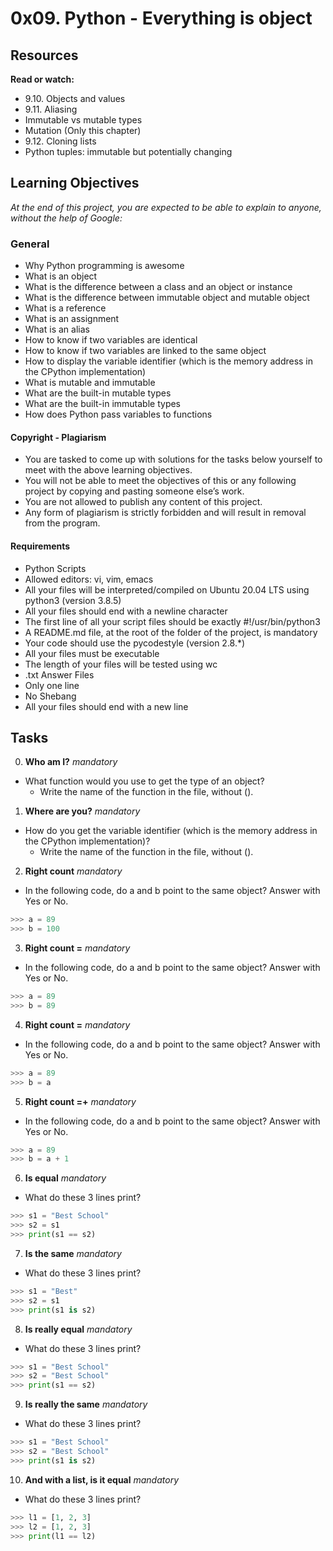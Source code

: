 # 0x09. Python - Everything is object

## Resources
**Read or watch:**
- 9.10. Objects and values
- 9.11. Aliasing
- Immutable vs mutable types
- Mutation (Only this chapter)
- 9.12. Cloning lists
- Python tuples: immutable but potentially changing

## Learning Objectives
*At the end of this project, you are expected to be able to explain to anyone, without the help of Google:*
### General
- Why Python programming is awesome
- What is an object
- What is the difference between a class and an object or instance
- What is the difference between immutable object and mutable object
- What is a reference
- What is an assignment
- What is an alias
- How to know if two variables are identical
- How to know if two variables are linked to the same object
- How to display the variable identifier (which is the memory address in the CPython implementation)
- What is mutable and immutable
- What are the built-in mutable types
- What are the built-in immutable types
- How does Python pass variables to functions


#### Copyright - Plagiarism
- You are tasked to come up with solutions for the tasks below yourself to meet with the above learning objectives.
- You will not be able to meet the objectives of this or any following project by copying and pasting someone else’s work.
- You are not allowed to publish any content of this project.
- Any form of plagiarism is strictly forbidden and will result in removal from the program.

#### Requirements
- Python Scripts
- Allowed editors: vi, vim, emacs
- All your files will be interpreted/compiled on Ubuntu 20.04 LTS using python3 (version 3.8.5)
- All your files should end with a newline character
- The first line of all your script files should be exactly #!/usr/bin/python3
- A README.md file, at the root of the folder of the project, is mandatory
- Your code should use the pycodestyle (version 2.8.*)
- All your files must be executable
- The length of your files will be tested using wc
- .txt Answer Files
- Only one line
- No Shebang
- All your files should end with a new line

## Tasks
0. **Who am I?**
*mandatory*
- What function would you use to get the type of an object?
  - Write the name of the function in the file, without ().

1. **Where are you?**
*mandatory*
- How do you get the variable identifier (which is the memory address in the CPython implementation)?
  - Write the name of the function in the file, without ().

2. **Right count**
*mandatory*
- In the following code, do a and b point to the same object? Answer with Yes or No.
```Python
>>> a = 89
>>> b = 100
```

3. **Right count =**
*mandatory*
- In the following code, do a and b point to the same object? Answer with Yes or No.
```Python
>>> a = 89
>>> b = 89
```

4. **Right count =**
*mandatory*
- In the following code, do a and b point to the same object? Answer with Yes or No.
```Python
>>> a = 89
>>> b = a
```

    
5. **Right count =+**
*mandatory*
- In the following code, do a and b point to the same object? Answer with Yes or No.
```Python
>>> a = 89
>>> b = a + 1
```

6. **Is equal**
*mandatory*
- What do these 3 lines print?
```Python
>>> s1 = "Best School"
>>> s2 = s1
>>> print(s1 == s2)
```

7. **Is the same**
*mandatory*
- What do these 3 lines print?
```Python
>>> s1 = "Best"
>>> s2 = s1
>>> print(s1 is s2)
```

8. **Is really equal**
*mandatory*
- What do these 3 lines print?
```Python
>>> s1 = "Best School"
>>> s2 = "Best School"
>>> print(s1 == s2)
```

9. **Is really the same**
*mandatory*
- What do these 3 lines print?
```Python
>>> s1 = "Best School"
>>> s2 = "Best School"
>>> print(s1 is s2)
```

10. **And with a list, is it equal**
*mandatory*
- What do these 3 lines print?
```Python
>>> l1 = [1, 2, 3]
>>> l2 = [1, 2, 3] 
>>> print(l1 == l2)
```